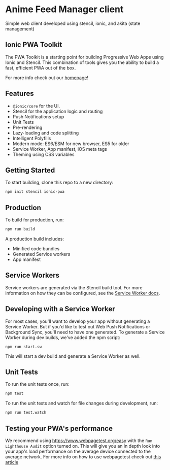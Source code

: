 # Anime Feed Manager client

Simple web client developed using stencil, ionic, and akita (state management)

## Ionic PWA Toolkit

The PWA Toolkit is a starting point for building Progressive Web Apps using Ionic and Stencil.
This combination of tools gives you the ability to build a fast, efficient PWA out of the box.

For more info check out our [homepage](https://ionicframework.com/pwa/toolkit)!

## Features

* `@ionic/core` for the UI.
* Stencil for the application logic and routing
* Push Notifications setup
* Unit Tests
* Pre-rendering
* Lazy-loading and code splitting
* Intelligent Polyfills
* Modern mode: ES6/ESM for new browser, ES5 for older
* Service Worker, App manifest, iOS meta tags
* Theming using CSS variables

## Getting Started

To start building, clone this repo to a new directory:

```bash
npm init stencil ionic-pwa
```

## Production

To build for production, run:

```bash
npm run build
```

A production build includes:

* Minified code bundles
* Generated Service workers
* App manifest

## Service Workers

Service workers are generated via the Stencil build tool. For more information on how they can be configured, see the [Service Worker docs](https://stenciljs.com/docs/service-workers).

## Developing with a Service Worker

For most cases, you'll want to develop your app without generating a Service Worker. But if you'd like to test out Web Push Notifications or Background Sync, you'll need to have one generated. To generate a Service Worker during dev builds, we've added the npm script:

```
npm run start.sw
```

This will start a dev build and generate a Service Worker as well.

## Unit Tests

To run the unit tests once, run:

```bash
npm test
```

To run the unit tests and watch for file changes during development, run:

```bash
npm run test.watch
```

## Testing your PWA's performance

We recommend using https://www.webpagetest.org/easy with the `Run Lighthouse Audit` option turned on.
This will give you an in depth look into your app's load performance on the average device connected to the average network.
For more info on how to use webpagetest check out [this article](https://zoompf.com/blog/2015/07/the-seo-experts-guide-to-web-performance-using-webpagetest-2)
